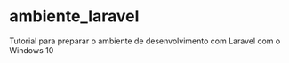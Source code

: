 # ambiente_laravel
Tutorial para preparar o ambiente de desenvolvimento com Laravel com o Windows 10
